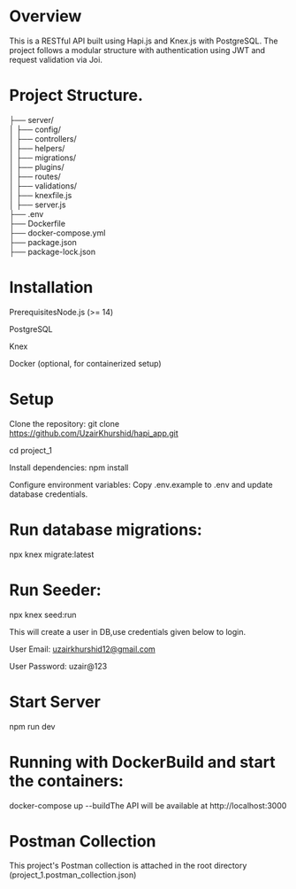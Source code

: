 # Overview
This is a RESTful API built using Hapi.js and Knex.js with PostgreSQL. The project follows a modular structure with authentication using JWT and request validation via Joi.

# Project Structure.
├── server/                 
│   ├── config/             
│   ├── controllers/        
│   ├── helpers/            
│   ├── migrations/         
│   ├── plugins/            
│   ├── routes/             
│   ├── validations/        
│   ├── knexfile.js         
│   ├── server.js           
├── .env                    
├── Dockerfile              
├── docker-compose.yml      
├── package.json            
├── package-lock.json       

# Installation
PrerequisitesNode.js (>= 14)

PostgreSQL

Knex

Docker (optional, for containerized setup)

# Setup
Clone the repository:
git clone https://github.com/UzairKhurshid/hapi_app.git

cd project_1

Install dependencies:
npm install

Configure environment variables:
Copy .env.example to .env and update database credentials.

# Run database migrations:
npx knex migrate:latest 

# Run Seeder:
npx knex seed:run

This will create a user in DB,use credentials given below to login.

User Email: uzairkhurshid12@gmail.com

User Password: uzair@123

# Start Server
npm run dev

# Running with DockerBuild and start the containers:
docker-compose up --buildThe API will be available at http://localhost:3000

# Postman Collection
This project's Postman collection is attached in the root directory (project_1.postman_collection.json)